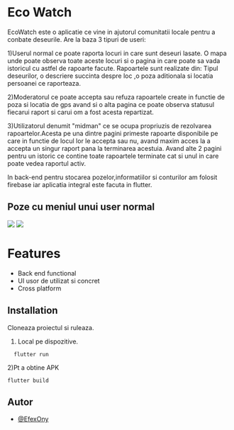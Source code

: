 
# Eco Watch
EcoWatch este o aplicatie ce vine in ajutorul comunitatii locale pentru a conbate deseurile.
Are la baza 3 tipuri de useri:


1)Userul normal ce poate raporta locuri in care sunt deseuri lasate.
O mapa unde poate observa toate aceste locuri si o pagina in care poate sa vada istoricul cu astfel de rapoarte facute. Rapoartele sunt realizate din: Tipul deseurilor, o descriere succinta despre loc ,o  poza aditionala si locatia persoanei ce raporteaza.

2)Moderatorul ce poate accepta sau refuza rapoartele create in functie de poza si locatia de gps avand si o alta pagina ce poate observa statusul fiecarui raport si carui om a fost acesta repartizat.

3)Utilizatorul denumit "midman" ce se ocupa propriuzis de rezolvarea rapoartelor.Acesta pe una dintre pagini primeste rapoarte disponibile pe care in functie de locul lor le accepta sau nu, avand maxim acces la a accepta un singur raport pana la terminarea acestuia.
Avand alte 2 pagini pentru un istoric ce contine toate rapoartele terminate cat si unul in care poate vedea raportul activ.


In back-end pentru stocarea pozelor,informatiilor si conturilor am folosit firebase iar aplicatia integral este facuta in flutter.
## Poze cu meniul unui user normal

![](https://i.imgur.com/DC9iF9T.png)
![](https://i.imgur.com/NNiVuDo.png)


# Features

- Back end functional
- UI usor de utilizat si concret
- Cross platform


## Installation

Cloneaza proiectul si ruleaza.

1) Local pe dispozitive.
```
  flutter run 
```

2)Pt a obtine APK
```
flutter build 
```
    

    
## Autor

- [@EfexOny](https://github.com/EfexOny)

